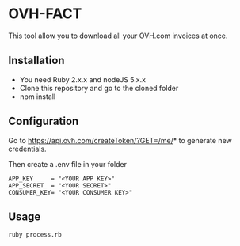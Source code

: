 # OVH-FACT

This tool allow you to download all your OVH.com invoices at once.

## Installation

* You need Ruby 2.x.x and nodeJS 5.x.x
* Clone this repository and go to the cloned folder
* npm install

## Configuration

Go to https://api.ovh.com/createToken/?GET=/me/* to generate new credentials.

Then create a .env file in your folder

````
APP_KEY     = "<YOUR APP KEY>"
APP_SECRET  = "<YOUR SECRET>"
CONSUMER_KEY= "<YOUR CONSUMER KEY>"
````


## Usage

`ruby process.rb`
